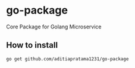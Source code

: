 # go-package
Core Package for Golang Microservice

## How to install
```
go get github.com/aditiapratama1231/go-package
```
